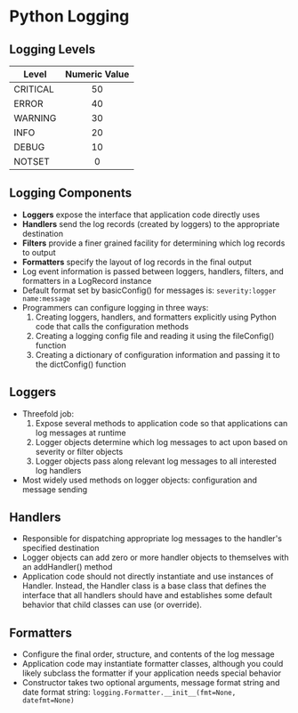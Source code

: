 # Python Logging

## Logging Levels
| Level    | Numeric Value  |
| -------- |:--:|
| CRITICAL | 50 |
| ERROR    | 40 |
| WARNING  | 30 |
| INFO     | 20 |
| DEBUG    | 10 |
| NOTSET   |  0 |

## Logging Components

- __Loggers__ expose the interface that application code directly uses
- __Handlers__ send the log records (created by loggers) to the appropriate destination
- __Filters__ provide a finer grained facility for determining which log records to output
- __Formatters__ specify the layout of log records in the final output
- Log event information is passed between loggers, handlers, filters, and formatters in a LogRecord instance
- Default format set by basicConfig() for messages is: `severity:logger name:message`
- Programmers can configure logging in three ways:
  1. Creating loggers, handlers, and formatters explicitly using Python code that calls the configuration methods
  2. Creating a logging config file and reading it using the fileConfig() function
  3. Creating a dictionary of configuration information and passing it to the dictConfig() function

## Loggers

- Threefold job:
  1. Expose several methods to application code so that applications can log messages at runtime
  2. Logger objects determine which log messages to act upon based on severity or filter objects
  3. Logger objects pass along relevant log messages to all interested log handlers
- Most widely used methods on logger objects: configuration and message sending

## Handlers
- Responsible for dispatching appropriate log messages to the handler's specified destination
- Logger objects can add zero or more handler objects to themselves with an addHandler() method
- Application code should not directly instantiate and use instances of Handler. Instead, the Handler class is a base class that defines the interface that all handlers should have and establishes some default behavior that child classes can use (or override).

## Formatters
- Configure the final order, structure, and contents of the log message
- Application code may instantiate formatter classes, although you could likely subclass the formatter if your application needs special behavior
- Constructor takes two optional arguments, message format string and date format string: `logging.Formatter.__init__(fmt=None, datefmt=None)`

